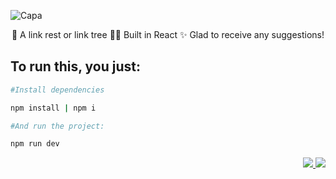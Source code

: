 ![Capa](https://user-images.githubusercontent.com/28010081/211201251-15bf8da4-2f97-4b95-920e-7539d05df095.png)

<div align="center">
  🌳 A link rest or link tree 🤷‍♂️ Built in React ✨ Glad to receive any suggestions!
</div>

## To run this, you just:

```sh
#Install dependencies

npm install | npm i

#And run the project:

npm run dev
```

<p align="right">
  <a href="https://github.com/ohperes">
    <img src="https://img.shields.io/badge/Made%20by-ohperes-green">
    <img src="https://img.shields.io/badge/Rocketseat-%F0%9F%92%9C-blueviolet">
  </a>
</p>
